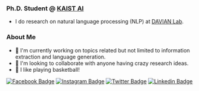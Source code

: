 ### Ph.D. Student @ [KAIST AI](https://gsai.kaist.ac.kr/)

- I do research on natural language processing (NLP) at [DAVIAN Lab](http://davian.kaist.ac.kr).

### About Me

- 🔭 I'm currently working on topics related but not limited to information extraction and language generation.
- 👯 I'm looking to collaborate with anyone having crazy research ideas.
- 🏀 I like playing basketball!

[![Facebook Badge](https://img.shields.io/badge/-Facebook-1877F2?style=flat&logo=Facebook&logoColor=white&link=https://www.facebook.com/9oorumi)](https://www.facebook.com/9oorumi)
[![Instagram Badge](https://img.shields.io/badge/-Instagram-E4405F?style=flat&logo=Instagram&logoColor=white&link=https://www.instagram.com/_mincloud/)](https://www.instagram.com/_mincloud/)
[![Twitter Badge](https://img.shields.io/badge/-Twitter-1DA1F2?style=flat&logo=Twitter&logoColor=white&link=https://twitter.com/__mincloud)](https://twitter.com/__mincloud)
[![Linkedin Badge](https://img.shields.io/badge/-LinkedIn-0A66C2?style=flat&logo=Linkedin&logoColor=white&link=https://www.linkedin.com/in/brightjade/)](https://www.linkedin.com/in/brightjade/)


<!--
**brightjade/brightjade** is a ✨ _special_ ✨ repository because its `README.md` (this file) appears on your GitHub profile.

Here are some ideas to get you started:

- 🔭 I’m currently working on ...
- 🌱 I’m currently learning ...
- 👯 I’m looking to collaborate on ...
- 🤔 I’m looking for help with ...
- 💬 Ask me about ...
- 📫 How to reach me: ...
- 😄 Pronouns: ...
- ⚡ Fun fact: ...
-->
